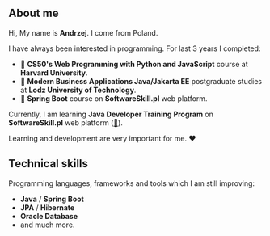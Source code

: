 About me
--------
Hi, My name is **Andrzej**. I come from Poland. 

I have always been interested in programming. For last 3 years I completed:
* 💎 **CS50's Web Programming with Python and JavaScript** course at **Harvard University**.
* 💎 **Modern Business Applications Java/Jakarta EE** postgraduate studies at **Lodz University of Technology**.
* 💎 **Spring Boot** course on **SoftwareSkill.pl** web platform.

Currently, I am learning **Java Developer Training Program** on **SoftwareSkill.pl** web platform ([🔗](https://softwareskill.pl/program/java-developer)).

Learning and development are very important for me. ❤️


Technical skills
----------------
Programming languages, frameworks and tools which I am still improving:

* **Java** / **Spring Boot**
* **JPA** / **Hibernate**
* **Oracle Database** 
* and much more.
